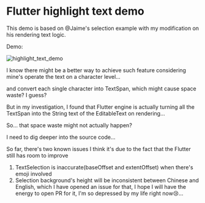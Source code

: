 # Flutter highlight text demo

This demo is based on @Jaime's selection example with my modification on his rendering text logic.

Demo:

![highlight_text_demo](https://user-images.githubusercontent.com/13610283/98333107-f8d78d00-203a-11eb-8880-e6c73d115844.gif)

I know there might be a better way to achieve such feature considering mine's operate the text on a character level...

and convert each single character into TextSpan, which might cause space waste? I guess?

But in my investigation, I found that Flutter engine is actually turning all the TextSpan into the String text of the EditableText on rendering...

So... that space waste might not actually happen?

I need to dig deeper into the source code...

So far, there's two known issues I think it's due to the fact that the Flutter still has room to improve

1. TextSelection is inaccurate(baseOffset and extentOffset) when there's emoji involved
2. Selection background's height will be inconsistent between Chinese and English, which I have opened an issue for that, I hope I will have the energy to open PR for it, I'm so depressed by my life right now😢...
